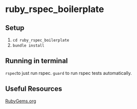 # ruby_rspec_boilerplate

## Setup
1. `cd ruby_rspec_boilerplate`
2. `bundle install`

## Running in terminal
`rspec`to just run rspec.
`guard` to run rspec tests automatically.

## Useful Resources
[RubyGems.org](https://rubygems.org/)

